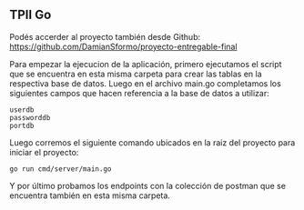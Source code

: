 ## TPII Go

Podés accerder al proyecto también desde Github: https://github.com/DamianSformo/proyecto-entregable-final

Para empezar la ejecucion de la aplicación, primero ejecutamos el script que se encuentra en esta misma carpeta para crear las tablas en la respectiva base de datos. Luego en el archivo main.go completamos los siguientes campos que hacen referencia a la base de datos a utilizar:

	userdb
	passworddb
	portdb

Luego corremos el siguiente comando ubicados en la raiz del proyecto para iniciar el proyecto: 

    go run cmd/server/main.go

Y por último probamos los endpoints con la colección de postman que se encuentra también en esta misma carpeta.